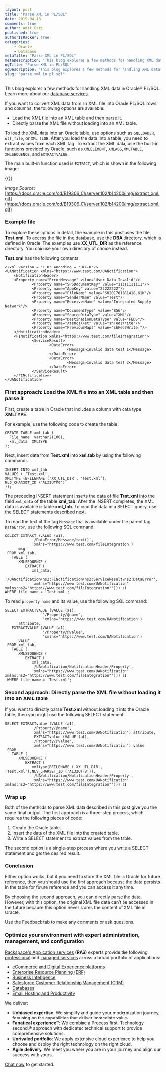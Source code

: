 ```yaml
---
layout: post
title: "Parse XML in PL/SQL"
date: 2019-04-18
comments: true
author: Amit Garg
published: true
authorIsRacker: true
categories:
    - Oracle
    - Database
metaTitle: "Parse XML in PL/SQL"
metaDescription: "This blog explores a few methods for handling XML data in Oracle&reg; PL/SQL."
ogTitle: "Parse XML in PL/SQL"
ogDescription: "This blog explores a few methods for handling XML data in Oracle&reg; PL/SQL."
slug: "parse xml in pl sql" 
---
```


This blog explores a few methods for handling XML data in Oracle&reg; PL/SQL. Learn more about our [database services](https://www.rackspace.com/dba-services).

<!--more-->

If you want to convert XML data from an XML file into Oracle PL/SQL rows and columns,
the following options are available:

-	Load the XML file into an XML table and then parse it.
-	Directly parse the XML file without loading into an XML table.

To load the XML data into an Oracle table, use options such as `SQLLOADER`,
`utl_file`, or `XML CLOB`. After you load the data into a table, you need to
extract values from each XML tag. To extract the XML data, use the built-in
functions provided by Oracle, such as `XMLELEMENT`, `XMLAGG`, `XMLTABLE`,
`XMLSEQUENCE`, and `EXTRACTVALUE`.

The main built-in function used is `EXTRACT`, which is shown in the following image:

{{<image src="Picture1.png" title="" alt="">}}

*Image Source*: [https://docs.oracle.com/cd/B19306_01/server.102/b14200/img/extract_xml.gif](https://docs.oracle.com/cd/B19306_01/server.102/b14200/img/extract_xml.gif)

### Example file

To explore these options in detail, the example in this post uses the
file, **Test.xml**. To access the file in the database, use the **DBA** directory,
which is defined in Oracle. The examples use **XX\_UTL\_DIR** as the reference
directory. You can use your own directory of choice instead.

**Test.xml** has the following contents:

    <?xml version = '1.0' encoding = 'UTF-8'?>
    <UANotification xmlns="https://www.test.com/UANotification">
        <NotificationHeader>
        <Property name="ErrorMessage" value="User Data Invalid"/>
                <Property name="SPSDocumentKey" value="11111111111"/>
                <Property name="AppKey" value="22222222"/>
                <Property name="FileName" value="SH201701181418.61W"/>
                <Property name="SenderName" value="Test"/>
                <Property name="ReceiverName" value="Integrated Supply Network"/>
                <Property name="DocumentType" value="856"/>
                <Property name="SourceDataType" value="XML"/>
                <Property name="DestinationDataType" value="FEDS"/>
                <Property name="XtencilNet" value="shFedsWrite"/>
                <Property name="PreviousMaps" value="shFedsWrite]"/>
        </NotificationHeader>
        <FINotification xmlns="https://www.test.com/fileIntegration">
                <ServiceResult>
                        <DataError>
                                <Message>Invalid data test 1</Message>
                        </DataError>
                        <DataError>
                                <Message>Invalid data test 2</Message>
                        </DataError>
                </ServiceResult>
        </FINotification>
    </UANotification>

### First approach:  Load the XML file into an XML table and then parse it

First, create a table in Oracle that includes a column with data type **XMLTYPE**.

For example, use the following code to create the table:

    CREATE TABLE xml_tab (
      File_name  varchar2(100),
      xml_data  XMLTYPE
    );

Next, insert data from **Test.xml** into **xml.tab** by using the following
command:.

    INSERT INTO xml_tab
    VALUES ( ‘Test.xml’,
    XMLTYPE (BFILENAME ('XX_UTL_DIR', ‘Test.xml’),
    NLS_CHARSET_ID ('AL32UTF8')
    ));

The preceding INSERT statement inserts the data of file **Test.xml**
into the field `xml_data` of the table **xml\_tab**. After the INSERT completes, the XML
data is available in table **xml\_tab**. To read the data in a SELECT query, use
the SELECT statements described next.

To read the text of the tag `Message` that is available under the parent tag
`DataError`, use the following SQL command:

    SELECT EXTRACT (VALUE (a1),
                '/DataError/Message/text()',
                'xmlns="https://www.test.com/fileIntegration')
          msg
     FROM xml_tab,
       TABLE (
          XMLSEQUENCE (
             EXTRACT (
                xml_data,
                '/UANotification/ns2:FINotification/ns2:ServiceResult/ns2:DataError',
                'xmlns="https://www.test.com/UANotification" xmlns:ns2="https://www.test.com/fileIntegration"'))) a1
    WHERE file_name = 'Test.xml';

To read `property name` and its value, use the following SQL command:

    SELECT EXTRACTVALUE (VALUE (a1),
                     '/Property/@name',
                     'xmlns="https://www.test.com/UANotification')
          attribute,
       EXTRACTVALUE (VALUE (a1),
                     '/Property/@value',
                     'xmlns="https://www.test.com/UANotification')
          VALUE
     FROM xml_tab,
       TABLE (
          XMLSEQUENCE (
             EXTRACT (
                xml_data,
                '/UANotification/NotificationHeader/Property',
                'xmlns="https://www.test.com/UANotification" xmlns:ns2="https://www.test.com/fileIntegration"'))) a1
     WHERE file_name = 'Test.xml';

### Second approach: Directly parse the XML file without loading it into an XML table

If you want to directly parse **Test.xml** without loading it into the Oracle
table, then you might use the following SELECT statement:

    SELECT EXTRACTvalue (VALUE (a1),
                '/Property/@name',
                'xmlns="https://www.test.com/UANotification') attribute,
                 EXTRACTvalue (VALUE (a1),
                '/Property/@value',
                'xmlns="https://www.test.com/UANotification') value
     FROM
       TABLE (
          XMLSEQUENCE (
             EXTRACT (
                xmltype(BFILENAME ('XX_UTL_DIR', 'Test.xml'),NLS_CHARSET_ID ('AL32UTF8')),
                '/UANotification/NotificationHeader/Property',
                'xmlns="https://www.test.com/UANotification" xmlns:ns2="https://www.test.com/fileIntegration"'))) a1

### Wrap up

Both of the methods to parse XML data described in this post give you the same final
output. The first approach is a three-step process, which requires the following
pieces of code:

1.  Create the Oracle table.
2.  Insert the data of the XML file into the created table.
3.  Write a SELECT statement to extract values from the table.

The second option is a single-step process where you write a SELECT statement
and get the desired result.

### Conclusion

Either option works, but if you need to store the XML file in Oracle for
future reference, then you should use the first approach because the data persists
in the table for future reference and you can access it any time.

By choosing the second approach, you can directly parse the data. However, with
this option, the original XML file data can’t be accessed in the future because this
option never stores the content of XML file in Oracle.

Use the Feedback tab to make any comments or ask questions.

### Optimize your environment with expert administration, management, and configuration

[Rackspace's Application services](https://www.rackspace.com/application-management/managed-services)
**(RAS)** experts provide the following [professional](https://www.rackspace.com/application-management/professional-services)
and
[managed services](https://www.rackspace.com/application-management/managed-services) across
a broad portfolio of applications:

- [eCommerce and Digital Experience platforms](https://www.rackspace.com/ecommerce-digital-experience)
- [Enterprise Resource Planning (ERP)](https://www.rackspace.com/erp)
- [Business Intelligence](https://www.rackspace.com/business-intelligence)
- [Salesforce Customer Relationship Management (CRM)](https://www.rackspace.com/salesforce-managed-services)
- [Databases](https://www.rackspace.com/dba-services)
- [Email Hosting and Productivity](https://www.rackspace.com/email-hosting)

We deliver:

- **Unbiased expertise**: We simplify and guide your modernization journey,
focusing on the capabilities that deliver immediate value.
- **Fanatical experience&trade;**: We combine a Process first. Technology second.&reg;
approach with dedicated technical support to provide comprehensive solutions.
- **Unrivaled portfolio**: We apply extensive cloud experience to help you
choose and deploy the right technology on the right cloud.
- **Agile delivery**: We meet you where you are in your journey and align
our success with yours.

[Chat now](https://www.rackspace.com/#chat) to get started.

